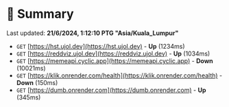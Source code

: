 # 📖 Summary
Last updated: **21/6/2024, 1:12:10 PTG "Asia/Kuala_Lumpur"**

- `GET` [https://hst.ujol.dev](https://hst.ujol.dev) - **Up** (1234ms)
- `GET` [https://reddviz.ujol.dev](https://reddviz.ujol.dev) - **Up** (1034ms)
- `GET` [https://memeapi.cyclic.app](https://memeapi.cyclic.app) - **Down** (10021ms)
- `GET` [https://klik.onrender.com/health](https://klik.onrender.com/health) - **Down** (150ms)
- `GET` [https://dumb.onrender.com](https://dumb.onrender.com) - **Up** (345ms)
